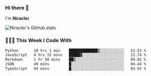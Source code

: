 ### Hi there 👋

I'm **Niracler**

![Niracler's GitHub stats](https://github-readme-stats.vercel.app/api?username=Niracler&show_icons=true)


### 👨🏻‍💻 This Week I Code With

<!--START_SECTION:waka-->

```txt
Python       10 hrs 1 min    █████████████▒░░░░░░░░░░░   53.53 %
JavaScript   4 hrs 15 mins   █████▓░░░░░░░░░░░░░░░░░░░   22.74 %
Markdown     1 hr 50 mins    ██▒░░░░░░░░░░░░░░░░░░░░░░   09.82 %
JSON         49 mins         █░░░░░░░░░░░░░░░░░░░░░░░░   04.44 %
TypeScript   44 mins         █░░░░░░░░░░░░░░░░░░░░░░░░   03.92 %
```

<!--END_SECTION:waka-->
